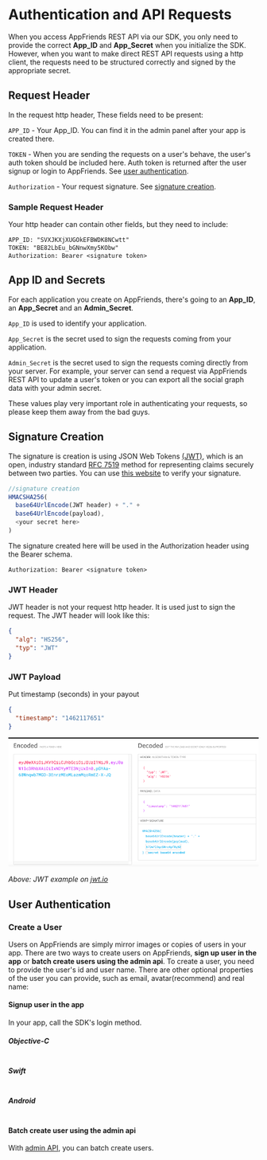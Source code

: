 # Authentication and API Requests

When you access AppFriends REST API via our SDK, you only need to provide the correct **App_ID** and **App_Secret** when you initialize the SDK. However, when you want to make direct REST API requests using a http client, the requests need to be structured correctly and signed by the appropriate secret. 

## Request Header
In the request http header, These fields need to be present:

`APP_ID` - Your App_ID. You can find it in the admin panel after your app is created there.

`TOKEN` - When you are sending the requests on a user's behave, the user's auth token should be included here. Auth token is returned after the user signup or login to AppFriends. See [user authentication](#user-authentication).

`Authorization` - Your request signature. See [signature creation](#signature-creation).

### Sample Request Header
Your http header can contain other fields, but they need to include:

```
APP_ID: "SVXJKXjXUGOkEFBWDK8NCwtt"
TOKEN: "BE82LbEu_bGNnwXmy5KObw"
Authorization: Bearer <signature token>
```

## App ID and Secrets
For each application you create on AppFriends, there's going to an **App_ID**, an **App_Secret** and an **Admin_Secret**. 

`App_ID` is used to identify your application.

`App_Secret` is the secret used to sign the requests coming from your application. 

`Admin_Secret` is the secret used to sign the requests coming directly from your server. For example, your server can send a request via AppFriends REST API to update a user's token or you can export all the social graph data with your admin secret.

These values play very important role in authenticating your requests, so please keep them away from the bad guys. 

## Signature Creation
The signature is creation is using JSON Web Tokens [(JWT)](https://jwt.io/), which is an open, industry standard [RFC 7519](https://tools.ietf.org/html/rfc7519) method for representing claims securely between two parties. You can use [this website](https://jwt.io/) to verify your signature.

```javascript
//signature creation
HMACSHA256(
  base64UrlEncode(JWT header) + "." +
  base64UrlEncode(payload),
  <your secret here>
)
```
The signature created here will be used in the Authorization header using the Bearer schema.

	Authorization: Bearer <signature token>
	
### JWT Header
JWT header is not your request http header. It is used just to sign the request. The JWT header will look like this:

```json
{
  "alg": "HS256",
  "typ": "JWT"
}
```
### JWT Payload
Put timestamp (seconds) in your payout
```json
{
  "timestamp": "1462117651"
}
```

![Screenshot](images/jwt.png)

*Above: JWT example on [jwt.io](https://jwt.io/)*

## User Authentication
### Create a User
Users on AppFriends are simply mirror images or copies of users in your app. There are two ways to create users on AppFriends, **sign up user in the app** or **batch create users using the admin api**. To create a user, you need to provide the user's id and user name. There are other optional properties of the user you can provide, such as email, avatar(recommend) and real name:

#### Signup user in the app
In your app, call the SDK's login method.

##### Objective-C
```objc
```

##### Swift
```swift
```

##### Android
```java
```

#### Batch create user using the admin api
With [admin API](api/#admin-apis), you can batch create users.



  